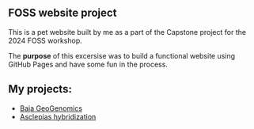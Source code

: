 ## FOSS website project

This is a pet website built by me as a part of the Capstone project for the 2024 FOSS workshop.

The **purpose** of this excersise was to build a functional website using GitHub Pages and have some fun in the process.

## My projects:
* [Baja GeoGenomics](https://bajageogenomics.org/)
* [Asclepias hybridization](https://github.com/victor-andreev/asclepias)
